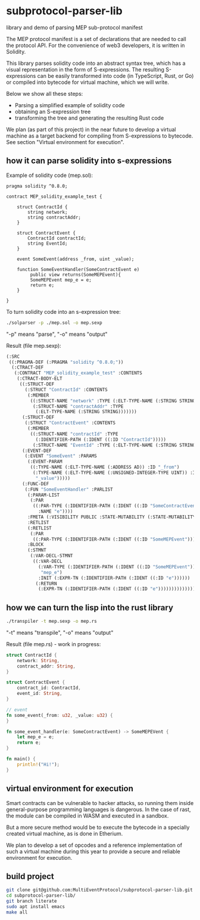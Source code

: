 # subprotocol-parser-lib
library and demo of parsing MEP sub-protocol manifest

The MEP protocol manifest is a set of declarations that are needed to call the protocol API. For the convenience of web3 developers, it is written in Solidity.

This library parses solidity code into an abstract syntax tree, which has a visual representation in the form of S-expressions. The resulting S-expressions can be easily transformed into code (in TypeScript, Rust, or Go) or compiled into bytecode for virtual machine, which we will write.

Below we show all these steps:
- Parsing a simplified example of solidity code
- obtaining an S-expression tree
- transforming the tree and generating the resulting Rust code

We plan (as part of this project) in the near future to develop a virtual machine as a target backend for compiling from S-expressions to bytecode. See section "Virtual environment for execution".

## how it can parse solidity into s-expressions

Example of solidity code (mep.sol):

```solidity
pragma solidity ^0.8.0;

contract MEP_solidity_example_test {

    struct ContractId {
        string network;
        string contractAddr;
    }

    struct ContractEvent {
        ContractId contractId;
        string EventId;
    }

    event SomeEvent(address _from, uint _value);

    function SomeEventHandler(SomeContractEvent e)
         public view returns(SomeMEPEvent){
         SomeMEPEvent mep_e = e;
         return e;
    }

}
```

To turn solidity code into an s-expression tree:
```bash
./solparser -p ./mep.sol -o mep.sexp
```

"-p" means "parse", "-o" means "output"

Result (file mep.sexp):
```lisp
(:SRC
 ((:PRAGMA-DEF (:PRAGMA "solidity ^0.8.0;"))
  (:CTRACT-DEF
   (:CONTRACT "MEP_solidity_example_test" :CONTENTS
    (:CTRACT-BODY-ELT
     ((:STRUCT-DEF
       (:STRUCT "ContractId" :CONTENTS
        (:MEMBER
         ((:STRUCT-NAME "network" :TYPE (:ELT-TYPE-NAME (:STRING STRING)))
          (:STRUCT-NAME "contractAddr" :TYPE
           (:ELT-TYPE-NAME (:STRING STRING)))))))
      (:STRUCT-DEF
       (:STRUCT "ContractEvent" :CONTENTS
        (:MEMBER
         ((:STRUCT-NAME "contractId" :TYPE
           (:IDENTIFIER-PATH (:IDENT ((:ID "ContractId")))))
          (:STRUCT-NAME "EventId" :TYPE (:ELT-TYPE-NAME (:STRING STRING)))))))
      (:EVENT-DEF
       (:EVENT "SomeEvent" :PARAMS
        (:EVENT-PARAM
         ((:TYPE-NAME (:ELT-TYPE-NAME (:ADDRESS AD)) :ID "_from")
          (:TYPE-NAME (:ELT-TYPE-NAME (:UNSIGNED-INTEGER-TYPE UINT)) :ID
           "_value")))))
      (:FUNC-DEF
       (:FUN "SomeEventHandler" :PARLIST
        (:PARAM-LIST
         (:PAR
          ((:PAR-TYPE (:IDENTIFIER-PATH (:IDENT ((:ID "SomeContractEvent"))))
            :NAME "e"))))
        :FMETA (:VISIBILITY PUBLIC :STATE-MUTABILITY (:STATE-MUTABILITY VIEW))
        :RETLIST
        (:RETLIST
         (:PAR
          ((:PAR-TYPE (:IDENTIFIER-PATH (:IDENT ((:ID "SomeMEPEvent"))))))))
        :BLOCK
        (:STMNT
         (:VAR-DECL-STMNT
          ((:VAR-DECL
            (:VAR-TYPE (:IDENTIFIER-PATH (:IDENT ((:ID "SomeMEPEvent")))) :NAME
             "mep_e")
            :INIT (:EXPR-TN (:IDENTIFIER-PATH (:IDENT ((:ID "e"))))))
           (:RETURN
            (:EXPR-TN (:IDENTIFIER-PATH (:IDENT ((:ID "e")))))))))))))))))
```

## how we can turn the lisp into the rust library

```bash
./transpiler -t mep.sexp -o mep.rs
```

"-t" means "transpile", "-o" means "output"

Result (file mep.rs) - work in progress:
```rust
struct ContractId {
    network: String,
    contract_addr: String,
}

struct ContractEvent {
    contract_id: ContractId,
    event_id: String,
}

// event
fn some_event(_from: u32, _value: u32) {
}

fn some_event_handler(e: SomeContractEvent) -> SomeMEPEVent {
    let mep_e = e;
    return e;
}

fn main() {
    println!("Hi!");
}

```

## virtual environment for execution

Smart contracts can be vulnerable to hacker attacks, so running them inside general-purpose programming languages is dangerous. In the case of rast, the module can be compiled in WASM and executed in a sandbox.

But a more secure method would be to execute the bytecode in a specially created virtual machine, as is done in Etherium.

We plan to develop a set of opcodes and a reference implementation of such a virtual machine during this year to provide a secure and reliable environment for execution.

## build project
```sh
git clone git@github.com:MultiEventProtocol/subprotocol-parser-lib.git
cd subprotocol-parser-lib/
git branch literate
sudo apt install emacs
make all
```
